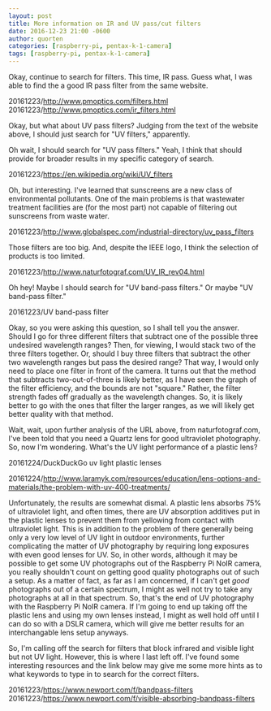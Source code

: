 ```yaml
---
layout: post
title: More information on IR and UV pass/cut filters
date: 2016-12-23 21:00 -0600
author: quorten
categories: [raspberry-pi, pentax-k-1-camera]
tags: [raspberry-pi, pentax-k-1-camera]
---
```


Okay, continue to search for filters.  This time, IR pass.  Guess
what, I was able to find the a good IR pass filter from the same
website.

20161223/http://www.pmoptics.com/filters.html  
20161223/http://www.pmoptics.com/ir_filters.html

Okay, but what about UV pass filters?  Judging from the text of the
website above, I should just search for "UV filters," apparently.

Oh wait, I should search for "UV pass filters."  Yeah, I think that
should provide for broader results in my specific category of search.

20161223/https://en.wikipedia.org/wiki/UV_filters

Oh, but interesting.  I've learned that sunscreens are a new class of
environmental pollutants.  One of the main problems is that wastewater
treatment facilities are (for the most part) not capable of filtering
out sunscreens from waste water.

20161223/http://www.globalspec.com/industrial-directory/uv_pass_filters

Those filters are too big.  And, despite the IEEE logo, I think the
selection of products is too limited.

20161223/http://www.naturfotograf.com/UV_IR_rev04.html

<!-- more -->

Oh hey!  Maybe I should search for "UV band-pass filters."  Or maybe
"UV band-pass filter."

20161223/UV band-pass filter

Okay, so you were asking this question, so I shall tell you the
answer.  Should I go for three different filters that subtract one of
the possible three undesired wavelength ranges?  Then, for viewing, I
would stack two of the three filters together.  Or, should I buy three
filters that subtract the other two wavelength ranges but pass the
desired range?  That way, I would only need to place one filter in
front of the camera.  It turns out that the method that subtracts
two-out-of-three is likely better, as I have seen the graph of the
filter efficiency, and the bounds are not "square."  Rather, the
filter strength fades off gradually as the wavelength changes.  So, it
is likely better to go with the ones that filter the larger ranges, as
we will likely get better quality with that method.

Wait, wait, upon further analysis of the URL above, from
naturfotograf.com, I've been told that you need a Quartz lens for good
ultraviolet photography.  So, now I'm wondering.  What's the UV light
performance of a plastic lens?

20161224/DuckDuckGo uv light plastic lenses

20161224/http://www.laramyk.com/resources/education/lens-options-and-materials/the-problem-with-uv-400-treatments/

Unfortunately, the results are somewhat dismal.  A plastic lens
absorbs 75% of ultraviolet light, and often times, there are UV
absorption additives put in the plastic lenses to prevent them from
yellowing from contact with ultraviolet light.  This is in addition to
the problem of there generally being only a very low level of UV light
in outdoor environments, further complicating the matter of UV
photography by requiring long exposures with even good lenses for UV.
So, in other words, although it may be possible to get some UV
photographs out of the Raspberry Pi NoIR camera, you really shouldn't
count on getting good quality photographs out of such a setup.  As a
matter of fact, as far as I am concerned, if I can't get _good_
photographs out of a certain spectrum, I might as well not try to take
any photographs at all in that spectrum.  So, that's the end of UV
photography with the Raspberry Pi NoIR camera.  If I'm going to end up
taking off the plastic lens and using my own lenses instead, I might
as well hold off until I can do so with a DSLR camera, which will give
me better results for an interchangable lens setup anyways.

So, I'm calling off the search for filters that block infrared and
visible light but not UV light.  However, this is where I last left
off.  I've found some interesting resources and the link below may
give me some more hints as to what keywords to type in to search for
the correct filters.

20161223/https://www.newport.com/f/bandpass-filters  
20161223/https://www.newport.com/f/visible-absorbing-bandpass-filters
